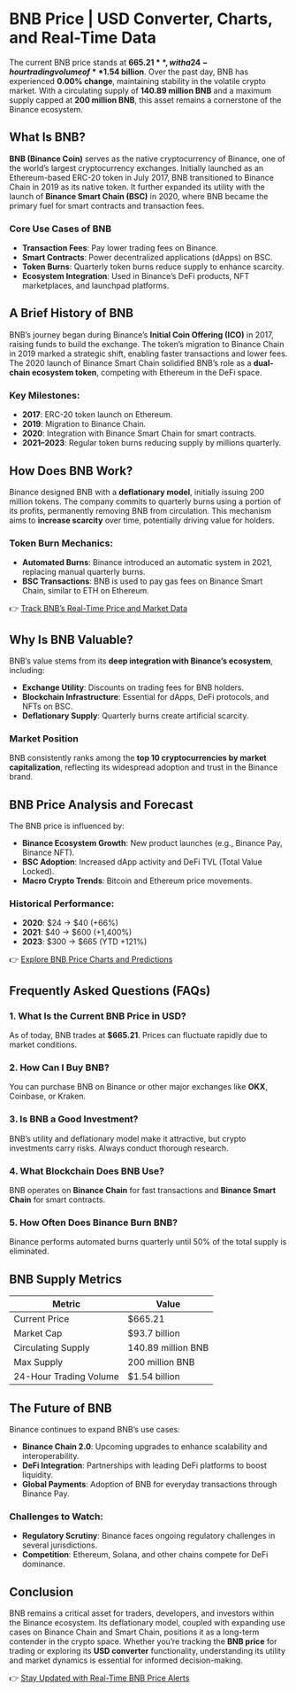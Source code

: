 # BNB Price | USD Converter, Charts, and Real-Time Data

The current BNB price stands at **$665.21**, with a 24-hour trading volume of **$1.54 billion**. Over the past day, BNB has experienced **0.00% change**, maintaining stability in the volatile crypto market. With a circulating supply of **140.89 million BNB** and a maximum supply capped at **200 million BNB**, this asset remains a cornerstone of the Binance ecosystem.

## What Is BNB?

**BNB (Binance Coin)** serves as the native cryptocurrency of Binance, one of the world’s largest cryptocurrency exchanges. Initially launched as an Ethereum-based ERC-20 token in July 2017, BNB transitioned to Binance Chain in 2019 as its native token. It further expanded its utility with the launch of **Binance Smart Chain (BSC)** in 2020, where BNB became the primary fuel for smart contracts and transaction fees.

### Core Use Cases of BNB
- **Transaction Fees**: Pay lower trading fees on Binance.
- **Smart Contracts**: Power decentralized applications (dApps) on BSC.
- **Token Burns**: Quarterly token burns reduce supply to enhance scarcity.
- **Ecosystem Integration**: Used in Binance’s DeFi products, NFT marketplaces, and launchpad platforms.

## A Brief History of BNB

BNB’s journey began during Binance’s **Initial Coin Offering (ICO)** in 2017, raising funds to build the exchange. The token’s migration to Binance Chain in 2019 marked a strategic shift, enabling faster transactions and lower fees. The 2020 launch of Binance Smart Chain solidified BNB’s role as a **dual-chain ecosystem token**, competing with Ethereum in the DeFi space.

### Key Milestones:
- **2017**: ERC-20 token launch on Ethereum.
- **2019**: Migration to Binance Chain.
- **2020**: Integration with Binance Smart Chain for smart contracts.
- **2021–2023**: Regular token burns reducing supply by millions quarterly.

## How Does BNB Work?

Binance designed BNB with a **deflationary model**, initially issuing 200 million tokens. The company commits to quarterly burns using a portion of its profits, permanently removing BNB from circulation. This mechanism aims to **increase scarcity** over time, potentially driving value for holders.

### Token Burn Mechanics:
- **Automated Burns**: Binance introduced an automatic system in 2021, replacing manual quarterly burns.
- **BSC Transactions**: BNB is used to pay gas fees on Binance Smart Chain, similar to ETH on Ethereum.

👉 [Track BNB’s Real-Time Price and Market Data](https://bit.ly/okx-bonus)

## Why Is BNB Valuable?

BNB’s value stems from its **deep integration with Binance’s ecosystem**, including:
- **Exchange Utility**: Discounts on trading fees for BNB holders.
- **Blockchain Infrastructure**: Essential for dApps, DeFi protocols, and NFTs on BSC.
- **Deflationary Supply**: Quarterly burns create artificial scarcity.

### Market Position
BNB consistently ranks among the **top 10 cryptocurrencies by market capitalization**, reflecting its widespread adoption and trust in the Binance brand.

## BNB Price Analysis and Forecast

The BNB price is influenced by:
- **Binance Ecosystem Growth**: New product launches (e.g., Binance Pay, Binance NFT).
- **BSC Adoption**: Increased dApp activity and DeFi TVL (Total Value Locked).
- **Macro Crypto Trends**: Bitcoin and Ethereum price movements.

### Historical Performance:
- **2020**: $24 → $40 (+66%)
- **2021**: $40 → $600 (+1,400%)
- **2023**: $300 → $665 (YTD +121%)

👉 [Explore BNB Price Charts and Predictions](https://bit.ly/okx-bonus)

## Frequently Asked Questions (FAQs)

### **1. What Is the Current BNB Price in USD?**
As of today, BNB trades at **$665.21**. Prices can fluctuate rapidly due to market conditions.

### **2. How Can I Buy BNB?**
You can purchase BNB on Binance or other major exchanges like **OKX**, Coinbase, or Kraken.

### **3. Is BNB a Good Investment?**
BNB’s utility and deflationary model make it attractive, but crypto investments carry risks. Always conduct thorough research.

### **4. What Blockchain Does BNB Use?**
BNB operates on **Binance Chain** for fast transactions and **Binance Smart Chain** for smart contracts.

### **5. How Often Does Binance Burn BNB?**
Binance performs automated burns quarterly until 50% of the total supply is eliminated.

## BNB Supply Metrics

| Metric                | Value               |
|-----------------------|---------------------|
| Current Price         | $665.21             |
| Market Cap            | $93.7 billion       |
| Circulating Supply    | 140.89 million BNB  |
| Max Supply            | 200 million BNB     |
| 24-Hour Trading Volume| $1.54 billion       |

## The Future of BNB

Binance continues to expand BNB’s use cases:
- **Binance Chain 2.0**: Upcoming upgrades to enhance scalability and interoperability.
- **DeFi Integration**: Partnerships with leading DeFi platforms to boost liquidity.
- **Global Payments**: Adoption of BNB for everyday transactions through Binance Pay.

### Challenges to Watch:
- **Regulatory Scrutiny**: Binance faces ongoing regulatory challenges in several jurisdictions.
- **Competition**: Ethereum, Solana, and other chains compete for DeFi dominance.

## Conclusion

BNB remains a critical asset for traders, developers, and investors within the Binance ecosystem. Its deflationary model, coupled with expanding use cases on Binance Chain and Smart Chain, positions it as a long-term contender in the crypto space. Whether you’re tracking the **BNB price** for trading or exploring its **USD converter** functionality, understanding its utility and market dynamics is essential for informed decision-making.

👉 [Stay Updated with Real-Time BNB Price Alerts](https://bit.ly/okx-bonus)